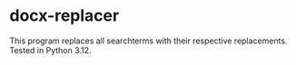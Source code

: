 # docx-replacer
This program replaces all searchterms with their respective replacements. 
Tested in Python 3.12.